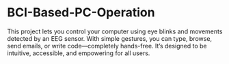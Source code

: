 # BCI-Based-PC-Operation
This project lets you control your computer using eye blinks and movements detected by an EEG sensor. With simple gestures, you can type, browse, send emails, or write code—completely hands-free. It’s designed to be intuitive, accessible, and empowering for all users.
